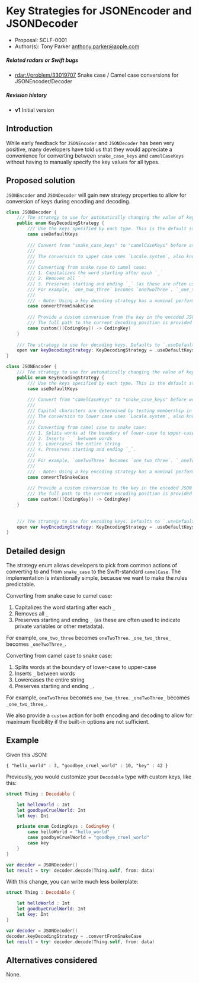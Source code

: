 # Key Strategies for JSONEncoder and JSONDecoder

* Proposal: SCLF-0001
* Author(s): Tony Parker <anthony.parker@apple.com>

##### Related radars or Swift bugs

* <rdar://problem/33019707> Snake case / Camel case conversions for JSONEncoder/Decoder

##### Revision history

* **v1** Initial version

## Introduction

While early feedback for `JSONEncoder` and `JSONDecoder` has been very positive, many developers have told us that they would appreciate a convenience for converting between `snake_case_keys` and `camelCaseKeys` without having to manually specify the key values for all types.

## Proposed solution

`JSONEncoder` and `JSONDecoder` will gain new strategy properties to allow for conversion of keys during encoding and decoding.

```swift
class JSONDecoder {
    /// The strategy to use for automatically changing the value of keys before decoding.
    public enum KeyDecodingStrategy {
        /// Use the keys specified by each type. This is the default strategy.
        case useDefaultKeys
        
        /// Convert from "snake_case_keys" to "camelCaseKeys" before attempting to match a key with the one specified by each type.
        /// 
        /// The conversion to upper case uses `Locale.system`, also known as the ICU "root" locale. This means the result is consistent regardless of the current user's locale and language preferences.
        ///
        /// Converting from snake case to camel case:
        /// 1. Capitalizes the word starting after each `_`
        /// 2. Removes all `_`
        /// 3. Preserves starting and ending `_` (as these are often used to indicate private variables or other metadata).
        /// For example, `one_two_three` becomes `oneTwoThree`. `_one_two_three_` becomes `_oneTwoThree_`.
        ///
        /// - Note: Using a key decoding strategy has a nominal performance cost, as each string key has to be inspected for the `_` character.
        case convertFromSnakeCase
        
        /// Provide a custom conversion from the key in the encoded JSON to the keys specified by the decoded types.
        /// The full path to the current decoding position is provided for context (in case you need to locate this key within the payload). The returned key is used in place of the last component in the coding path before decoding.
        case custom(([CodingKey]) -> CodingKey)
    }
    
    /// The strategy to use for decoding keys. Defaults to `.useDefaultKeys`.
    open var keyDecodingStrategy: KeyDecodingStrategy = .useDefaultKeys
}

class JSONEncoder {
    /// The strategy to use for automatically changing the value of keys before encoding.
    public enum KeyEncodingStrategy {
        /// Use the keys specified by each type. This is the default strategy.
        case useDefaultKeys
        
        /// Convert from "camelCaseKeys" to "snake_case_keys" before writing a key to JSON payload.
        ///
        /// Capital characters are determined by testing membership in `CharacterSet.uppercaseLetters` and `CharacterSet.lowercaseLetters` (Unicode General Categories Lu and Lt).
        /// The conversion to lower case uses `Locale.system`, also known as the ICU "root" locale. This means the result is consistent regardless of the current user's locale and language preferences.
        ///
        /// Converting from camel case to snake case:
        /// 1. Splits words at the boundary of lower-case to upper-case
        /// 2. Inserts `_` between words
        /// 3. Lowercases the entire string
        /// 4. Preserves starting and ending `_`.
        ///
        /// For example, `oneTwoThree` becomes `one_two_three`. `_oneTwoThree_` becomes `_one_two_three_`.
        ///
        /// - Note: Using a key encoding strategy has a nominal performance cost, as each string key has to be converted.
        case convertToSnakeCase
        
        /// Provide a custom conversion to the key in the encoded JSON from the keys specified by the encoded types.
        /// The full path to the current encoding position is provided for context (in case you need to locate this key within the payload). The returned key is used in place of the last component in the coding path before encoding.
        case custom(([CodingKey]) -> CodingKey)
    }
    
    
    /// The strategy to use for encoding keys. Defaults to `.useDefaultKeys`.
    open var keyEncodingStrategy: KeyEncodingStrategy = .useDefaultKeys
}
```

## Detailed design

The strategy enum allows developers to pick from common actions of converting to and from `snake_case` to the Swift-standard `camelCase`. The implementation is intentionally simple, because we want to make the rules predictable.

Converting from snake case to camel case:

1. Capitalizes the word starting after each `_`
2. Removes all `_`
3. Preserves starting and ending `_` (as these are often used to indicate private variables or other metadata).

For example, `one_two_three` becomes `oneTwoThree`. `_one_two_three_` becomes `_oneTwoThree_`.

Converting from camel case to snake case:

1. Splits words at the boundary of lower-case to upper-case
2. Inserts `_` between words
3. Lowercases the entire string
4. Preserves starting and ending `_`.

For example, `oneTwoThree` becomes `one_two_three`. `_oneTwoThree_` becomes `_one_two_three_`.

We also provide a `custom` action for both encoding and decoding to allow for maximum flexibility if the built-in options are not sufficient.

## Example

Given this JSON:

```
{ "hello_world" : 3, "goodbye_cruel_world" : 10, "key" : 42 }
```

Previously, you would customize your `Decodable` type with custom keys, like this:

```swift
struct Thing : Decodable {

    let helloWorld : Int
    let goodbyeCruelWorld: Int
    let key: Int

    private enum CodingKeys : CodingKey {
        case helloWorld = "hello_world"
        case goodbyeCruelWorld = "goodbye_cruel_world"
        case key
    }
}

var decoder = JSONDecoder()
let result = try! decoder.decode(Thing.self, from: data)
```

With this change, you can write much less boilerplate:

```swift
struct Thing : Decodable {

    let helloWorld : Int
    let goodbyeCruelWorld: Int
    let key: Int
}

var decoder = JSONDecoder()
decoder.keyDecodingStrategy = .convertFromSnakeCase
let result = try! decoder.decode(Thing.self, from: data)
```

## Alternatives considered

None.
